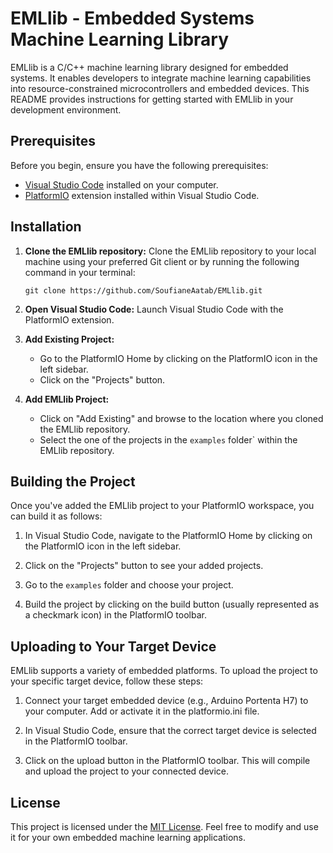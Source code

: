 # EMLlib - Embedded Systems Machine Learning Library

EMLlib is a C/C++ machine learning library designed for embedded systems. It enables developers to integrate machine learning capabilities into resource-constrained microcontrollers and embedded devices. This README provides instructions for getting started with EMLlib in your development environment.

## Prerequisites

Before you begin, ensure you have the following prerequisites:

- [Visual Studio Code](https://code.visualstudio.com/) installed on your computer.
- [PlatformIO](https://platformio.org/) extension installed within Visual Studio Code.

## Installation

1. **Clone the EMLlib repository:** Clone the EMLlib repository to your local machine using your preferred Git client or by running the following command in your terminal:

   ```
   git clone https://github.com/SoufianeAatab/EMLlib.git
   ```

2. **Open Visual Studio Code:** Launch Visual Studio Code with the PlatformIO extension.

3. **Add Existing Project:**

   - Go to the PlatformIO Home by clicking on the PlatformIO icon in the left sidebar.
   - Click on the "Projects" button.

4. **Add EMLlib Project:**

   - Click on "Add Existing" and browse to the location where you cloned the EMLlib repository.
   - Select the one of the projects in the `examples` folder` within the EMLlib repository.

## Building the Project

Once you've added the EMLlib project to your PlatformIO workspace, you can build it as follows:

1. In Visual Studio Code, navigate to the PlatformIO Home by clicking on the PlatformIO icon in the left sidebar.

2. Click on the "Projects" button to see your added projects.

3. Go to the `examples` folder and choose your project.

4. Build the project by clicking on the build button (usually represented as a checkmark icon) in the PlatformIO toolbar.

## Uploading to Your Target Device

EMLlib supports a variety of embedded platforms. To upload the project to your specific target device, follow these steps:

1. Connect your target embedded device (e.g., Arduino Portenta H7) to your computer. Add or activate it in the platformio.ini file.

2. In Visual Studio Code, ensure that the correct target device is selected in the PlatformIO toolbar.

3. Click on the upload button in the PlatformIO toolbar. This will compile and upload the project to your connected device.

## License

This project is licensed under the [MIT License](LICENSE). Feel free to modify and use it for your own embedded machine learning applications.
